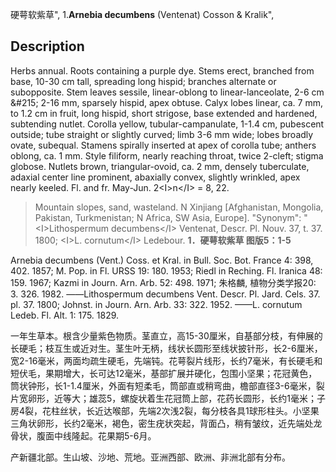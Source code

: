 硬萼软紫草",
1.**Arnebia decumbens** (Ventenat) Cosson & Kralik",

## Description
Herbs annual. Roots containing a purple dye. Stems erect, branched from base, 10-30 cm tall, spreading long hispid; branches alternate or subopposite. Stem leaves sessile, linear-oblong to linear-lanceolate, 2-6 cm &amp;#215; 2-16 mm, sparsely hispid, apex obtuse. Calyx lobes linear, ca. 7 mm, to 1.2 cm in fruit, long hispid, short strigose, base extended and hardened, subtending nutlet. Corolla yellow, tubular-campanulate, 1-1.4 cm, pubescent outside; tube straight or slightly curved; limb 3-6 mm wide; lobes broadly ovate, subequal. Stamens spirally inserted at apex of corolla tube; anthers oblong, ca. 1 mm. Style filiform, nearly reaching throat, twice 2-cleft; stigma globose. Nutlets brown, triangular-ovoid, ca. 2 mm, densely tuberculate, adaxial center line prominent, abaxially convex, slightly wrinkled, apex nearly keeled. Fl. and fr. May-Jun. 2&lt;I&gt;n&lt;/I&gt; = 8, 22.

> Mountain slopes, sand, wasteland. N Xinjiang [Afghanistan, Mongolia, Pakistan, Turkmenistan; N Africa, SW Asia, Europe].
  "Synonym": "&lt;I&gt;Lithospermum decumbens&lt;/I&gt; Ventenat, Descr. Pl. Nouv. 37, t. 37. 1800; &lt;I&gt;L. cornutum&lt;/I&gt; Ledebour.
**1．硬萼软紫草 图版5：1-5**

Arnebia decumbens (Vent.) Coss. et Kral. in Bull. Soc. Bot. France 4: 398, 402. 1857; M. Pop. in Fl. URSS 19: 180. 1953; Riedl in Reching. Fl. Iranica 48: 159. 1967; Kazmi in Journ. Arn. Arb. 52: 498. 1971; 朱格麟, 植物分类学报20: 3. 326. 1982. ——Lithospermum decumbens Vent. Descr. Pl. Jard. Cels. 37. pl. 37. 1800; Johnst. in Journ. Arn. Arb. 33: 322. 1952. ——L. cornutum Ledeb. Fl. Alt. 1: 175. 1829.

一年生草本。根含少量紫色物质。茎直立，高15-30厘米，自基部分枝，有伸展的长硬毛；枝互生或近对生。茎生叶无柄，线状长圆形至线状披针形，长2-6厘米，宽2-16毫米，两面均疏生硬毛，先端钝。花萼裂片线形，长约7毫米，有长硬毛和短伏毛，果期增大，长可达12毫米，基部扩展并硬化，包围小坚果；花冠黄色，筒状钟形，长1-1.4厘米，外面有短柔毛，筒部直或稍弯曲，檐部直径3-6毫米，裂片宽卵形，近等大；雄蕊5，螺旋状着生花冠筒上部，花药长圆形，长约1毫米；子房4裂，花柱丝状，长近达喉部，先端2次浅2裂，每分枝各具1球形柱头。小坚果三角状卵形，长约2毫米，褐色，密生疣状突起，背面凸，稍有皱纹，近先端处龙骨状，腹面中线隆起。花果期5-6月。

产新疆北部。生山坡、沙地、荒地。亚洲西部、欧洲、非洲北部有分布。
